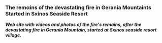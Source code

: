 ### The remαins of the devastating fire in Gerania Mountaints Started in Sxinos Seaside Resort 


**_Web site with videos and photos of the fire's remains, after the devastating fire in Gerania Mountain, started at Sxinos seaside resort village._**
